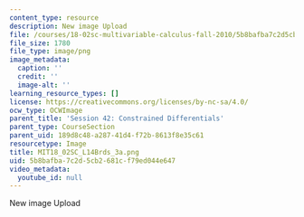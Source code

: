 ```yaml
---
content_type: resource
description: New image Upload
file: /courses/18-02sc-multivariable-calculus-fall-2010/5b8bafba7c2d5cb2681cf79ed044e647_MIT18_02SC_L14Brds_3a.png
file_size: 1780
file_type: image/png
image_metadata:
  caption: ''
  credit: ''
  image-alt: ''
learning_resource_types: []
license: https://creativecommons.org/licenses/by-nc-sa/4.0/
ocw_type: OCWImage
parent_title: 'Session 42: Constrained Differentials'
parent_type: CourseSection
parent_uid: 189d8c48-a287-41d4-f72b-8613f8e35c61
resourcetype: Image
title: MIT18_02SC_L14Brds_3a.png
uid: 5b8bafba-7c2d-5cb2-681c-f79ed044e647
video_metadata:
  youtube_id: null
---
```

New image Upload
